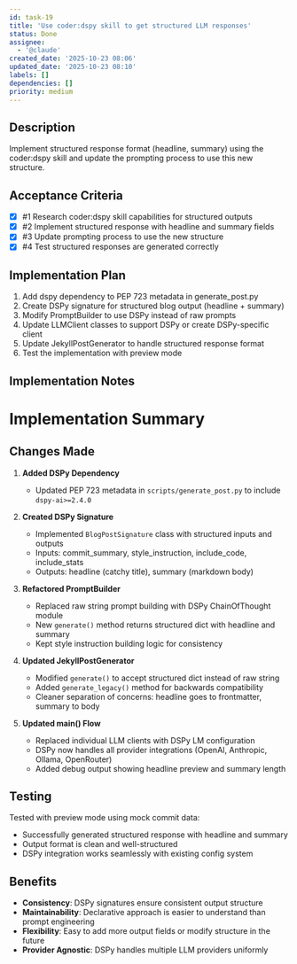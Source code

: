 ```yaml
---
id: task-19
title: 'Use coder:dspy skill to get structured LLM responses'
status: Done
assignee:
  - '@claude'
created_date: '2025-10-23 08:06'
updated_date: '2025-10-23 08:10'
labels: []
dependencies: []
priority: medium
---
```


## Description

<!-- SECTION:DESCRIPTION:BEGIN -->
Implement structured response format (headline, summary) using the coder:dspy skill and update the prompting process to use this new structure.
<!-- SECTION:DESCRIPTION:END -->

## Acceptance Criteria
<!-- AC:BEGIN -->
- [x] #1 Research coder:dspy skill capabilities for structured outputs
- [x] #2 Implement structured response with headline and summary fields
- [x] #3 Update prompting process to use the new structure
- [x] #4 Test structured responses are generated correctly
<!-- AC:END -->

## Implementation Plan

<!-- SECTION:PLAN:BEGIN -->
1. Add dspy dependency to PEP 723 metadata in generate_post.py
2. Create DSPy signature for structured blog output (headline + summary)
3. Modify PromptBuilder to use DSPy instead of raw prompts
4. Update LLMClient classes to support DSPy or create DSPy-specific client
5. Update JekyllPostGenerator to handle structured response format
6. Test the implementation with preview mode
<!-- SECTION:PLAN:END -->

## Implementation Notes

<!-- SECTION:NOTES:BEGIN -->
# Implementation Summary

## Changes Made

1. **Added DSPy Dependency**
   - Updated PEP 723 metadata in `scripts/generate_post.py` to include `dspy-ai>=2.4.0`

2. **Created DSPy Signature**
   - Implemented `BlogPostSignature` class with structured inputs and outputs
   - Inputs: commit_summary, style_instruction, include_code, include_stats
   - Outputs: headline (catchy title), summary (markdown body)

3. **Refactored PromptBuilder**
   - Replaced raw string prompt building with DSPy ChainOfThought module
   - New `generate()` method returns structured dict with headline and summary
   - Kept style instruction building logic for consistency

4. **Updated JekyllPostGenerator**
   - Modified `generate()` to accept structured dict instead of raw string
   - Added `generate_legacy()` method for backwards compatibility
   - Cleaner separation of concerns: headline goes to frontmatter, summary to body

5. **Updated main() Flow**
   - Replaced individual LLM clients with DSPy LM configuration
   - DSPy now handles all provider integrations (OpenAI, Anthropic, Ollama, OpenRouter)
   - Added debug output showing headline preview and summary length

## Testing

Tested with preview mode using mock commit data:
- Successfully generated structured response with headline and summary
- Output format is clean and well-structured
- DSPy integration works seamlessly with existing config system

## Benefits

- **Consistency**: DSPy signatures ensure consistent output structure
- **Maintainability**: Declarative approach is easier to understand than prompt engineering
- **Flexibility**: Easy to add more output fields or modify structure in the future
- **Provider Agnostic**: DSPy handles multiple LLM providers uniformly
<!-- SECTION:NOTES:END -->
